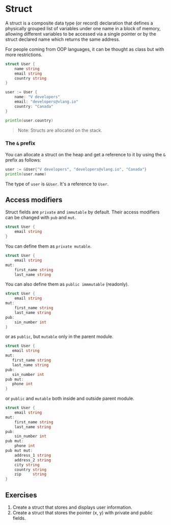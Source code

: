 # Struct

A struct is a composite data type (or record) declaration that defines a physically grouped list of variables under one name in a block of memory, allowing different variables to be accessed via a single pointer or by the struct declared name which returns the same address.

For people coming from OOP languages, it can be thought as class but with more restrictions.

```go
struct User {
    name string
    email string
    country string
}

user := User {
    name: "V developers"
    email: "developers@vlang.io"
    country: "Canada"
}

println(user.country)
```

> Note: Structs are allocated on the stack.

### The `&` prefix

You can allocate a struct on the heap and get a reference to it by using the `&` prefix as follows:

```go
user := &User{"V developers", "developers@vlang.io", "Canada"}
println(user.name)
```

The type of `user` is `&User`. It's a reference to `User`.

## Access modifiers

Struct fields are `private` and `immutable` by default. Their access modifiers can be changed with `pub` and `mut`.

```go
struct User {
    email string
}
```

You can define them as `private mutable`.

```go
struct User {
    email string
mut:
    first_name string
    last_name string
```

You can also define them as `public immmutable` (readonly).

```go
struct User {
    email string
mut:
    first_name string
    last_name string
pub:
    sin_number int
}
```

or as `public`, but `mutable` only in the parent module.

```go
struct User {
   email string
mut:
   first_name string
   last_name string
pub:
   sin_number int
pub mut:
   phone int
}
```

or `public` and `mutable` both inside and outside parent module.

```go
struct User {
    email string
mut:
    first_name string
    last_name string
pub:
    sin_number int
pub mut:
    phone int
pub mut mut:
    address_1 string
    address_2 string
    city string
    country string
    zip     string
}
```

## Exercises

1. Create a struct that stores and displays user information.
2. Create a struct that stores the pointer (x, y) with private and public fields.
